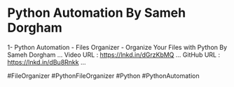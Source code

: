 # Python Automation By Sameh Dorgham

1- Python Automation - Files Organizer - Organize Your Files with Python By Sameh Dorgham
...
Video URL :
https://lnkd.in/dGrzKbMQ
...
GitHub URL :
https://lnkd.in/dBu8Rnkk
...

#FileOrganizer #PythonFileOrganizer #Python #PythonAutomation

